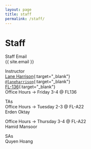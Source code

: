 ```yaml
---
layout: page
title: staff
permalink: /staff/
---
```


# Staff
Staff Email  
{{ site.email }}

Instructor  
[Lane Harrison](http://web.cs.wpi.edu/~ltharrison/){:target="_blank"}  
[`@laneharrison`](http://twitter.com/laneharrison/){:target="_blank"}  
[FL-136](http://myatlascms.com/map/?id=609&mrkIid=105239){:target="_blank"}  
Office Hours -> Friday 3-4 @ FL136

TAs   
Office Hours -> Tuesday 2-3 @ FL-A22     
Erden Oktay   

Office Hours -> Thursday 3-4 @ FL-A22     
Hamid Mansoor   

SAs  
Quyen Hoang  

